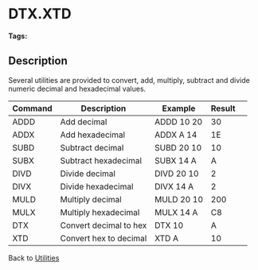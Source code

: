 # DTX.XTD

<PageHeader />

**Tags:**
<badge text='dtx.xtd' vertical='middle' />
<badge text='numeric and hexadecimal number operations' vertical='middle' />

## Description

Several utilities are provided to convert, add, multiply, subtract and divide numeric decimal and hexadecimal values.

| Command | Description | Example | Result |  |
| --- | --- | --- | --- | --- |
| ADDD | Add decimal | ADDD 10 20 | 30 |  |
| ADDX | Add hexadecimal | ADDX A 14 | 1E |  |
| SUBD | Subtract decimal | SUBD 20 10 | 10 |  |
| SUBX | Subtract hexadecimal | SUBX 14 A | A |  |
| DIVD | Divide decimal | DIVD 20 10 | 2 |  |
| DIVX | Divide hexadecimal | DIVX 14 A | 2 |  |
| MULD | Multiply decimal | MULD 20 10 | 200 |  |
| MULX | Multiply hexadecimal | MULX 14 A | C8 |  |
| DTX | Convert decimal to hex | DTX 10 | A |  |
| XTD | Convert hex to decimal | XTD A | 10 |

Back to [Utilities](./../utilities)
